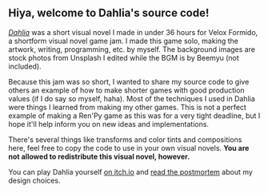 ## Hiya, welcome to Dahlia's source code!

[_Dahlia_](https://crystalgameworks.itch.io/dahlia) was a short visual novel I made in under 36 hours for Velox Formido, a shortform visual novel game jam.
I made this game solo, making the artwork, writing, programming, etc. by myself. The background images are stock photos from Unsplash I edited while the BGM is by Beemyu (not included).

Because this jam was so short, I wanted to share my source code to give others an example of how to make shorter games with good production values (if I do say so myself, haha). Most of the techniques I used in Dahlia were things I learned from making my other games. This is not a perfect example of making a Ren'Py game as this was for a very tight deadline, but I hope it'll help inform you on new ideas and implementations.

There's several things like transforms and color tints and compositions here, feel free to copy the code to use in your own visual novels. **You are not allowed to redistribute this visual novel, however.**

You can play Dahlia yourself [on itch.io](https://crystalgameworks.itch.io/dahlia) and [read the postmortem](https://crystalgameworks.com/dahlia-postmortem/) about my design choices.
